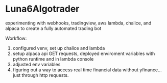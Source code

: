 # Luna6Algotrader

<p> experimenting with webhooks, tradingview, aws lambda, chalice, and alpaca to create a fully automated trading bot </p>

Workflow:
<ol> 
  <li> configured venv, set up chalice and lambda </li>
  <li> setup alpaca api GET requests, deployed enviroment variables with python runtime and in lambda console </li>
  <li> adjusted env variables </li>
  <li> figuring out a way to access real time financial data without yfinance... just through http requests. </li>
